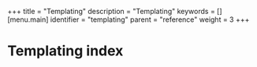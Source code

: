 +++
title = "Templating"
description = "Templating"
keywords = []
[menu.main]
identifier = "templating"
parent = "reference"
weight = 3
+++

# Templating index
